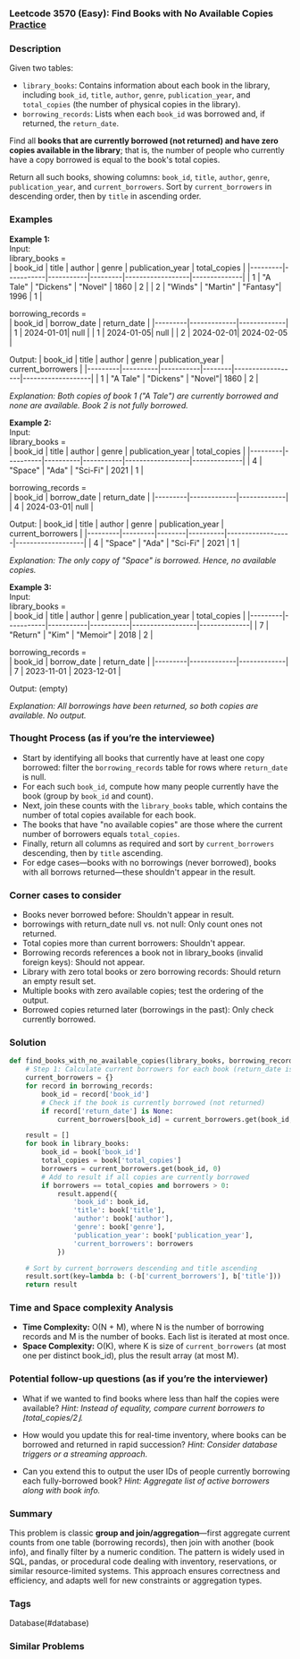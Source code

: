 ### Leetcode 3570 (Easy): Find Books with No Available Copies [Practice](https://leetcode.com/problems/find-books-with-no-available-copies)

### Description  
Given two tables:

- `library_books`: Contains information about each book in the library, including `book_id`, `title`, `author`, `genre`, `publication_year`, and `total_copies` (the number of physical copies in the library).
- `borrowing_records`: Lists when each `book_id` was borrowed and, if returned, the `return_date`.

Find all **books that are currently borrowed (not returned) and have zero copies available in the library**; that is, the number of people who currently have a copy borrowed is equal to the book's total copies.  

Return all such books, showing columns: `book_id`, `title`, `author`, `genre`, `publication_year`, and `current_borrowers`. Sort by `current_borrowers` in descending order, then by `title` in ascending order.

### Examples  

**Example 1:**  
Input:  
library_books =  
| book_id | title     | author    | genre   | publication_year | total_copies |
|---------|-----------|-----------|---------|------------------|--------------|
|  1      | "A Tale"  | "Dickens" | "Novel" |      1860        |     2        |
|  2      | "Winds"   | "Martin"  | "Fantasy"|     1996        |     1        |

borrowing_records =  
| book_id | borrow_date | return_date |
|---------|-------------|-------------|
|   1     |   2024-01-01|    null     |
|   1     |   2024-01-05|    null     |
|   2     |   2024-02-01| 2024-02-05  |

Output:
| book_id | title    | author    | genre  | publication_year | current_borrowers |
|---------|----------|-----------|--------|------------------|-------------------|
|  1      | "A Tale" | "Dickens" | "Novel"|     1860        |         2         |

*Explanation: Both copies of book 1 ("A Tale") are currently borrowed and none are available. Book 2 is not fully borrowed.*  

**Example 2:**  
Input:  
library_books =  
| book_id | title    | author   | genre     | publication_year | total_copies |
|---------|----------|----------|-----------|------------------|--------------|
|  4      | "Space"  | "Ada"    | "Sci-Fi"  |     2021         |     1        |

borrowing_records =  
| book_id | borrow_date | return_date |
|---------|-------------|-------------|
|   4     |   2024-03-01|     null    |

Output:
| book_id | title   | author | genre    | publication_year | current_borrowers |
|---------|---------|--------|----------|------------------|-------------------|
|   4     | "Space" | "Ada"  | "Sci-Fi" |     2021         |        1          |

*Explanation: The only copy of "Space" is borrowed. Hence, no available copies.*

**Example 3:**  
Input:  
library_books =  
| book_id | title     | author    | genre     | publication_year | total_copies |
|---------|-----------|-----------|-----------|------------------|--------------|
|   7     | "Return"  | "Kim"     | "Memoir"  |     2018         |     2        |

borrowing_records =  
| book_id | borrow_date | return_date |
|---------|-------------|-------------|
|   7     | 2023-11-01  | 2023-12-01  |

Output: (empty)

*Explanation: All borrowings have been returned, so both copies are available. No output.*

### Thought Process (as if you’re the interviewee)  
- Start by identifying all books that currently have at least one copy borrowed: filter the `borrowing_records` table for rows where `return_date` is null.
- For each such `book_id`, compute how many people currently have the book (group by `book_id` and count).
- Next, join these counts with the `library_books` table, which contains the number of total copies available for each book.
- The books that have "no available copies" are those where the current number of borrowers equals `total_copies`.
- Finally, return all columns as required and sort by `current_borrowers` descending, then by `title` ascending.
- For edge cases—books with no borrowings (never borrowed), books with all borrows returned—these shouldn't appear in the result.

### Corner cases to consider  
- Books never borrowed before: Shouldn't appear in result.
- borrowings with return_date null vs. not null: Only count ones not returned.
- Total copies more than current borrowers: Shouldn't appear.
- Borrowing records references a book not in library_books (invalid foreign keys): Should not appear.
- Library with zero total books or zero borrowing records: Should return an empty result set.
- Multiple books with zero available copies; test the ordering of the output.
- Borrowed copies returned later (borrowings in the past): Only check currently borrowed.

### Solution

```python
def find_books_with_no_available_copies(library_books, borrowing_records):
    # Step 1: Calculate current borrowers for each book (return_date is None)
    current_borrowers = {}
    for record in borrowing_records:
        book_id = record['book_id']
        # Check if the book is currently borrowed (not returned)
        if record['return_date'] is None:
            current_borrowers[book_id] = current_borrowers.get(book_id, 0) + 1

    result = []
    for book in library_books:
        book_id = book['book_id']
        total_copies = book['total_copies']
        borrowers = current_borrowers.get(book_id, 0)
        # Add to result if all copies are currently borrowed
        if borrowers == total_copies and borrowers > 0:
            result.append({
                'book_id': book_id,
                'title': book['title'],
                'author': book['author'],
                'genre': book['genre'],
                'publication_year': book['publication_year'],
                'current_borrowers': borrowers
            })

    # Sort by current_borrowers descending and title ascending
    result.sort(key=lambda b: (-b['current_borrowers'], b['title']))
    return result
```

### Time and Space complexity Analysis  

- **Time Complexity:** O(N + M), where N is the number of borrowing records and M is the number of books. Each list is iterated at most once.
- **Space Complexity:** O(K), where K is size of `current_borrowers` (at most one per distinct book_id), plus the result array (at most M).

### Potential follow-up questions (as if you’re the interviewer)  

- What if we wanted to find books where less than half the copies were available?
  *Hint: Instead of equality, compare current borrowers to ⌊total_copies/2⌋.*

- How would you update this for real-time inventory, where books can be borrowed and returned in rapid succession?
  *Hint: Consider database triggers or a streaming approach.*

- Can you extend this to output the user IDs of people currently borrowing each fully-borrowed book?
  *Hint: Aggregate list of active borrowers along with book info.*

### Summary
This problem is classic **group and join/aggregation**—first aggregate current counts from one table (borrowing records), then join with another (book info), and finally filter by a numeric condition. The pattern is widely used in SQL, pandas, or procedural code dealing with inventory, reservations, or similar resource-limited systems. This approach ensures correctness and efficiency, and adapts well for new constraints or aggregation types.

### Tags
Database(#database)

### Similar Problems

